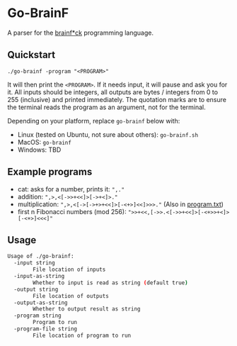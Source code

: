 # Go-BrainF

A parser for the [brainf\*ck](https://en.wikipedia.org/wiki/Brainfuck) programming language.

## Quickstart

`./go-brainf -program "<PROGRAM>"`

It will then print the `<PROGRAM>`. If it needs input, it will pause and ask you for it. All inputs should be integers, all outputs are bytes / integers from 0 to 255 (inclusive) and printed immediately. The quotation marks are to ensure the terminal reads the program as an argument, not for the terminal.

Depending on your platform, replace `go-brainf` below with:

-   Linux (tested on Ubuntu, not sure about others): `go-brainf.sh`
-   MacOS: `go-brainf`
-   Windows: TBD

## Example programs

-   cat: asks for a number, prints it: `",."`
-   addition: `",>,<[->>+<<]>[->+<]>."`
-   multiplication: `",>,<[->[->+>+<<]>[-<+>]<<]>>>."` (Also in [program.txt](program.txt))
-   first n Fibonacci numbers (mod 256): `">>+<<,[->>.<[->>+<<]>[-<+>>+<]>[-<+>]<<<]"`

## Usage

```bash
Usage of ./go-brainf:
  -input string
        File location of inputs
  -input-as-string
        Whether to input is read as string (default true)
  -output string
        File location of outputs
  -output-as-string
        Whether to output result as string
  -program string
        Program to run
  -program-file string
        File location of program to run
```
